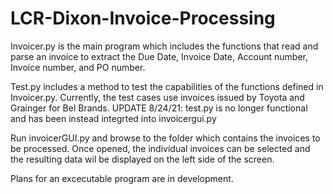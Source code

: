 # LCR-Dixon-Invoice-Processing

Invoicer.py is the main program which includes the functions that read and parse an invoice to extract the Due Date, Invoice Date, Account number, Invoice number, and PO number.

Test.py includes a method to test the capabilities of the functions defined in Invoicer.py. Currently, the test cases use invoices issued by Toyota and Grainger for Bel Brands. UPDATE 8/24/21: test.py is no longer functional and has been instead integrted into invoicergui.py

Run invoicerGUI.py and browse to the folder which contains the invoices to be processed. Once opened, the individual invoices can be selected and the resulting data wil be displayed on the left side of the screen.

Plans for an excecutable program are in development.
